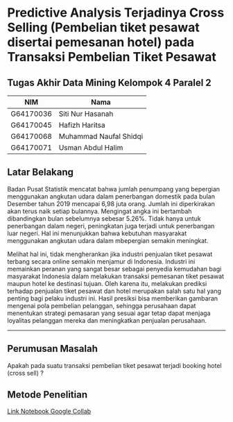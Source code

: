 # Predictive Analysis Terjadinya Cross Selling (Pembelian tiket pesawat disertai pemesanan hotel) pada Transaksi Pembelian Tiket Pesawat
Tugas Akhir Data Mining Kelompok 4 Paralel 2
---

| NIM | Nama | 
| ----- | ----- | 
| G64170036 | Siti Nur Hasanah |
| G64170045 | Hafizh Haritsa |
| G64170068 | Muhammad Naufal Shidqi |
| G64170071 | Usman Abdul Halim |

## Latar Belakang
Badan Pusat Statistik mencatat bahwa jumlah penumpang yang bepergian menggunakan angkutan udara dalam penerbangan domestik pada bulan Desember tahun 2019 mencapai 6,98 juta orang. Jumlah ini diperkirakan akan terus naik setiap bulannya. Mengingat angka ini bertambah dibandingkan bulan sebelumnya sebesar 5.26%. Tidak hanya untuk penerbangan dalam negeri, peningkatan juga terjadi untuk penerbangan luar negeri. Hal ini menunjukkan bahwa kebutuhan masyarakat menggunakan angkutan udara dalam mbepergian semakin meningkat.

Melihat hal ini, tidak mengherankan jika industri penjualan tiket pesawat terbang secara online semakin menjamur di Indonesia. Industri ini memainkan peranan yang sangat besar sebagai penyedia kemudahan bagi masyarakat Indonesia dalam melakukan transaksi pemesanan tiket pesawat maupun hotel ke destinasi tujuan. Oleh karena itu, melakukan prediksi terhadap penjualan tiket pesawat dan hotel merupakan salah satu hal yang penting bagi pelaku industri ini. Hasil presiksi bisa memberikan gambaran mengenai pola pembelian pelanggan, sehingga perusahaan dapat menentukan strategi pemasaran yang sesuai agar tetap dapat menjaga loyalitas pelanggan mereka dan meningkatkan penjualan perusahaan.

---

## Perumusan Masalah
Apakah pada suatu transaksi pembelian tiket pesawat terjadi booking hotel (cross sell) ?

## Metode Penelitian
[Link Notebook Google Collab](https://colab.research.google.com/drive/1I4KPYpp3U56NeJ6rjZ4axKA9v0B_0e3o?authuser=1#scrollTo=2ktQGKT5BSNg)

